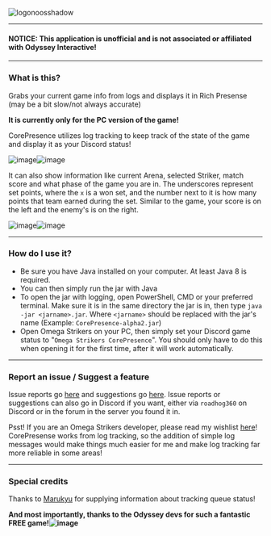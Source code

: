 ![logonoosshadow](https://github.com/Roadhog360/CorePresence/assets/11903511/3ce547ec-7ea3-4c6d-99a9-093e0e1881d1)

---
#### NOTICE: This application is unofficial and is not associated or affiliated with Odyssey Interactive!
---

### What is this?
Grabs your current game info from logs and displays it in Rich Presense (may be a bit slow/not always accurate)

__It is currently only for the PC version of the game!__

CorePresence utilizes log tracking to keep track of the state of the game and display it as your Discord status!

![image](https://github.com/Roadhog360/CorePresence/assets/11903511/8143d818-96d0-4039-b873-1fa4203e7933)![image](https://github.com/Roadhog360/CorePresence/assets/11903511/6e39dfb8-691e-495a-9c6d-1580b4e14632)

It can also show information like current Arena, selected Striker, match score and what phase of the game you are in. The underscores represent set points, where the `x` is a won set, and the number next to it is how many points that team earned during the set. Similar to the game, your score is on the left and the enemy's is on the right.

![image](https://github.com/Roadhog360/CorePresence/assets/11903511/8fc4e375-2b1f-4d14-a0b8-b6f143715a24)![image](https://github.com/Roadhog360/CorePresence/assets/11903511/e755f8a0-4950-49d7-afc4-b6ba77dff8c1)



---

### How do I use it?
- Be sure you have Java installed on your computer. At least Java 8 is required.
- You can then simply run the jar with Java
- To open the jar with logging, open PowerShell, CMD or your preferred terminal. Make sure it is in the same directory the jar is in, then type `java -jar <jarname>.jar`. Where `<jarname>` should be replaced with the jar's name (Example: `CorePresence-alpha2.jar`)
- Open Omega Strikers on your PC, then simply set your Discord game status to "`Omega Strikers CorePresence`". You should only have to do this when opening it for the first time, after it will work automatically.

---

### Report an issue / Suggest a feature
Issue reports go [here](https://github.com/Roadhog360/CorePresence/issues) and suggestions go [here](https://github.com/Roadhog360/CorePresence/discussions).
Issue reports or suggestions can also go in Discord if you want, either via `roadhog360` on Discord or in the forum in the server you found it in.

Psst! If you are an Omega Strikers developer, please read my wishlist [here](https://github.com/Roadhog360/CorePresence/discussions/2)! CorePresense works from log tracking, so the addition of simple log messages would make things much easier for me and make log tracking far more reliable in some areas!

---

### Special credits

Thanks to [Marukyu](https://github.com/Marukyu) for supplying information about tracking queue status!

**And most importantly, thanks to the Odyssey devs for such a fantastic FREE game!![image](https://github.com/Roadhog360/CorePresence/assets/11903511/ad50bf85-a873-439a-a492-dc7baa046452)**
